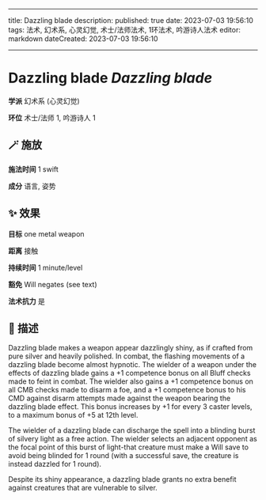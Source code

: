 
---
title: Dazzling blade
description: 
published: true
date: 2023-07-03 19:56:10
tags: 法术, 幻术系, 心灵幻觉, 术士/法师法术, 1环法术, 吟游诗人法术
editor: markdown
dateCreated: 2023-07-03 19:56:10

---

# **Dazzling blade** *Dazzling blade*

**学派** 幻术系 (心灵幻觉) 

**环位** 术士/法师 1, 吟游诗人 1

## 🪄 施放

**施法时间** 1 swift

**成分** 语言, 姿势

## ✨ 效果 

**目标** one metal weapon 

**距离** 接触  

**持续时间** 1 minute/level 

**豁免** Will negates (see text)

**法术抗力** 是

## 📖 描述

Dazzling blade makes a weapon appear dazzlingly shiny, as if crafted from pure silver and heavily polished. In combat, the flashing movements of a dazzling blade become almost hypnotic. The wielder of a weapon under the effects of dazzling blade gains a +1 competence bonus on all Bluff checks made to feint in combat. The wielder also gains a +1 competence bonus on all CMB checks made to disarm a foe, and a +1 competence bonus to his CMD against disarm attempts made against the weapon bearing the dazzling blade effect. This bonus increases by +1 for every 3 caster levels, to a maximum bonus of +5 at 12th level.

The wielder of a dazzling blade can discharge the spell into a blinding burst of silvery light as a free action. The wielder selects an adjacent opponent as the focal point of this burst of light-that creature must make a Will save to avoid being blinded for 1 round (with a successful save, the creature is instead dazzled for 1 round).

Despite its shiny appearance, a dazzling blade grants no extra benefit against creatures that are vulnerable to silver.
    
